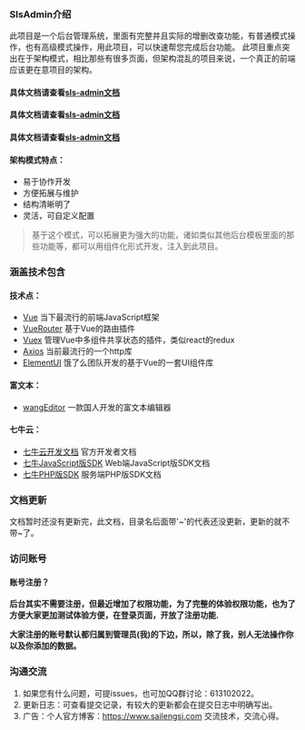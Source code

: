 ### SlsAdmin介绍

此项目是一个后台管理系统，里面有完整并且实际的增删改查功能，有普通模式操作，也有高级模式操作，用此项目，可以快速帮您完成后台功能。
此项目重点突出在于架构模式，相比那些有很多页面，但架构混乱的项目来说，一个真正的前端应该更在意项目的架构。

#### 具体文档请查看[sls-admin文档](https://vue2doc.slsadmin.sailengsi.com/)
#### 具体文档请查看[sls-admin文档](https://vue2doc.slsadmin.sailengsi.com/)
#### 具体文档请查看[sls-admin文档](https://vue2doc.slsadmin.sailengsi.com/)

#### 架构模式特点：
* 易于协作开发
* 方便拓展与维护
* 结构清晰明了
* 灵活，可自定义配置


> 基于这个模式，可以拓展更为强大的功能，诸如类似其他后台模板里面的那些功能等，都可以用组件化形式开发，注入到此项目。



### 涵盖技术包含

#### 技术点：
* [Vue](http://cn.vuejs.org/) 当下最流行的前端JavaScript框架
* [VueRouter](https://router.vuejs.org/zh-cn/) 基于Vue的路由插件
* [Vuex](https://vuex.vuejs.org/zh-cn/) 管理Vue中多组件共享状态的插件，类似react的redux
* [Axios](https://github.com/mzabriskie/axios) 当前最流行的一个http库
* [ElementUI](https://github.com/ElemeFE/element) 饿了么团队开发的基于Vue的一套UI组件库

#### 富文本：
* [wangEditor](https://github.com/ElemeFE/element) 一款国人开发的富文本编辑器

#### 七牛云：
* [七牛云开发文档](https://developer.qiniu.com/) 官方开发者文档
* [七牛JavaScript版SDK](https://developer.qiniu.com/kodo/sdk/1283/javascript) Web端JavaScript版SDK文档
* [七牛PHP版SDK](https://developer.qiniu.com/kodo/sdk/1241/php) 服务端PHP版SDK文档

### 文档更新
文档暂时还没有更新完，此文档，目录名后面带'~'的代表还没更新，更新的就不带~了。

### 访问账号
#### 账号注册？
**后台其实不需要注册，但最近增加了权限功能，为了完整的体验权限功能，也为了方便大家更加测试体验方便，在登录页面，开放了注册功能.**

**大家注册的账号默认都归属到管理员(我)的下边，所以，除了我，别人无法操作你以及你添加的数据。**


### 沟通交流
 1. 如果您有什么问题，可提issues，也可加QQ群讨论：613102022。
 2. 更新日志：可查看提交记录，有较大的更新都会在提交日志中明确写出。
 3. 广告：个人官方博客：https://www.sailengsi.com 交流技术，交流心得。

